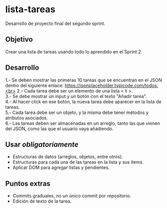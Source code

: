 # lista-tareas

Desarrollo de proyecto final del segundo sprint.

## Objetivo
Crear una lista de tareas usando todo lo aprendido en el Sprint 2.

## Desarrollo
1.- Se deben mostrar las primeras 10 tareas que se encuentran en el JSON dentro del siguiente enlace: https://jsonplaceholder.typicode.com/todos.<br>
2.- Cada tarea debe ser un elemento de una lista < li >.<br>
3.- Se debe mostrar un input y un botón con el texto "Añadir tarea".<br>
4.- Al hacer click en ese botón, la nueva tarea debe aparecer en la lista de tareas.<br>
5.- Cada tarea debe ser un objeto, y la misma debe tener métodos y atributos asociados.<br>
6.- Las tareas deben ser almacenadas en un arreglo, tanto las que vienen del JSON, como las que el usuario vaya añadiendo.

## Usar *obligatoriamente*
- Estructuras de datos (arreglos, objetos, entre otros).
- Estructuras para cada una de las tareas en la lista y sus ítems.
- Aplicar DOM para agregar listas y pendientes.

## Puntos extras
- Commits graduales, no un único commit por repositorio.
- Edición de texto de la tarea.

